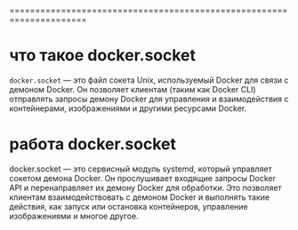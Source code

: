 =====================================================================

# что такое docker.socket
`docker.socket` — это файл сокета Unix, используемый Docker для связи с демоном Docker. Он позволяет клиентам (таким как Docker CLI) отправлять запросы демону Docker для управления и взаимодействия с контейнерами, изображениями и другими ресурсами Docker.

# работа docker.socket
docker.socket — это сервисный модуль systemd, который управляет сокетом демона Docker. Он прослушивает входящие запросы Docker API и перенаправляет их демону Docker для обработки. Это позволяет клиентам взаимодействовать с демоном Docker и выполнять такие действия, как запуск или остановка контейнеров, управление изображениями и многое другое.